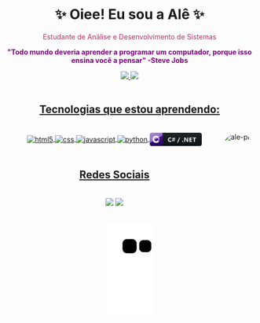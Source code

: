<div align="center"> 
  <h1>✨ Oiee! Eu sou a Alê ✨</h1>
  <p style="color:rgb(201, 38, 103);">Estudante de Análise e Desenvolvimento de Sistemas</p>
  <p style="color:purple;" ><strong>"Todo mundo deveria aprender a programar um computador, porque isso ensina você a pensar" -Steve Jobs</strong></p>
</div>    


<div align="center">
  <a href="https://github.com/ale00gs">
  <img height="200em" src="https://github-readme-stats.vercel.app/api?username=ale00gs&show_icons=true&theme=radical&include_all_commits=true&count_private=true"/>
  <!--   <img height="180em" src="https://github-readme-stats.vercel.app/api/top-langs/?username=ale00gs&layout=compact&langs_count=7&theme=radical"/> -->
  <img height="200em" src="https://github-readme-stats.vercel.app/api/top-langs/?username=ale00gs&langs_count=7&theme=radical" />
    
</div><br>
  
<!-- ![ale00gs GitHub stats](https://github-readme-stats.vercel.app/api?username=ale00gs&show_icons=true&theme=radical) -->
 
<div align="center">  
  
## Tecnologias que estou aprendendo:
<div style="display: inline_block"><br>
<img align="center"  alt="html5" src="https://img.shields.io/badge/HTML5-E34F26?style=for-the-badge&logo=html5&logoColor=white" >

<img align="center"  alt="css" src="https://img.shields.io/badge/CSS-239120?&style=for-the-badge&logo=css3&logoColor=white" >

<img align="center"  alt="javascript" src="https://img.shields.io/badge/JavaScript-F7DF1E?style=for-the-badge&logo=javascript&logoColor=black" >

<img align="center"  alt="python" src="https://img.shields.io/badge/Python-3776AB?style=for-the-badge&logo=python&logoColor=white" >
  
<img align="center"  alt="csharp" height="27" src="https://github.com/Ale00gs/ale00gs/blob/main/csharp_dotnet_button_icon_151936.png">  
  
<img align="right" alt="ale-pic" height="150" style="border-radius:50px;" src="https://media.discordapp.net/attachments/907398442035339287/975899031475728404/download20220501200654.png?width=427&height=427">
</div><br>
</div>  
  
<div align="center">
  
## Redes Sociais
<div style="display: inline_block"><br>  
  <a href="https://instagram.com/ale_gonss" target="_blank"><img src="https://img.shields.io/badge/-Instagram-%23E4405F?style=for-the-badge&logo=instagram&logoColor=white" target="_blank"></a>
  <a href="https://www.linkedin.com/in/alerrandra-gonsalves-sissa-2805a6238/" target="_blank"><img src="https://img.shields.io/badge/-LinkedIn-%230077B5?style=for-the-badge&logo=linkedin&logoColor=white" target="_blank"></a> 
</div><br> 
  
  ![Snake animation](https://github.com/ale00gs/ale00gs/blob/output/github-contribution-grid-snake.svg)
</div> 
  
